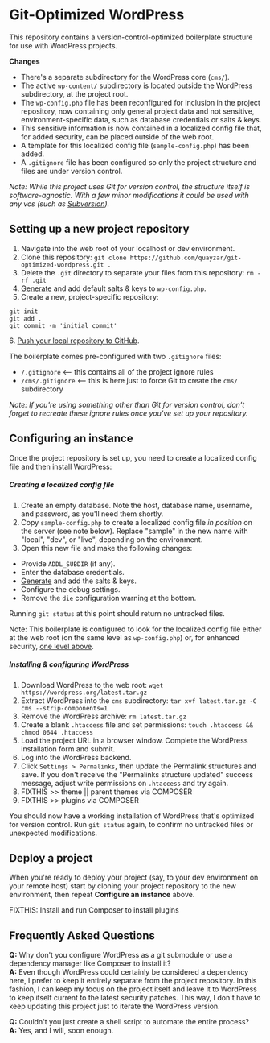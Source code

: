 Git-Optimized WordPress
=======================

This repository contains a version-control-optimized boilerplate structure for use with WordPress projects.

**Changes**
 * There's a separate subdirectory for the WordPress core (`cms/`).
 * The active `wp-content/` subdirectory is located outside the WordPress subdirectory, at the project root. 
 * The `wp-config.php` file has been reconfigured for inclusion in the project repository, now containing only general project data and not sensitive, environment-specific data, such as database credentials or salts & keys.
 * This sensitive information is now contained in a localized config file that, for added security, can be placed outside of the web root.
 * A template for this localized config file (`sample-config.php`) has been added.
 * A `.gitignore` file has been configured so only the project structure and files are under version control.

*Note: While this project uses Git for version control, the structure itself is software-agnostic. With a few minor modifications it could be used with any vcs (such as [Subversion](https://subversion.apache.org/)).*

Setting up a new project repository
-----------------------------------

 1. Navigate into the web root of your localhost or dev environment.
 2. Clone this repository: `git clone https://github.com/quayzar/git-optimized-wordpress.git .`
 3. Delete the `.git` directory to separate your files from this repository: `rm -rf .git`
 4. [Generate](https://api.wordpress.org/secret-key/1.1/salt/) and add default salts & keys to `wp-config.php`.
 5. Create a new, project-specific repository:
```
git init
git add .
git commit -m 'initial commit'
```
 6\. [Push your local repository to GitHub](http://quayzar.com/git/pushing-a-local-repository-to-github/).

The boilerplate comes pre-configured with two `.gitignore` files:
 * `/.gitignore` <-- this contains all of the project ignore rules
 * `/cms/.gitignore` <-- this is here just to force Git to create the `cms/` subdirectory

*Note: If you're using something other than Git for version control, don't forget to recreate these ignore rules once you've set up your repository.*

Configuring an instance
-----------------------

Once the project repository is set up, you need to create a localized config file and then install WordPress:

##### Creating a localized config file
 1. Create an empty database. Note the host, database name, username, and password, as you'll need them shortly.
 2. Copy `sample-config.php` to create a localized config file *in position* on the server (see note below). Replace "sample" in the new name with "local", "dev", or "live", depending on the environment.
 3. Open this new file and make the following changes:
  * Provide `ADDL_SUBDIR` (if any).
  * Enter the database credentials.
  * [Generate](https://api.wordpress.org/secret-key/1.1/salt/) and add the salts & keys.
  * Configure the debug settings.
  * Remove the `die` configuration warning at the bottom.

Running `git status` at this point should return no untracked files.

Note: This boilerplate is configured to look for the localized config file either at the web root (on the same level as `wp-config.php`) or, for enhanced security, [one level above](http://wordpress.stackexchange.com/questions/58391/is-moving-wp-config-outside-the-web-root-really-beneficial/74972#74972). 

##### Installing & configuring WordPress
 1. Download WordPress to the web root: `wget https://wordpress.org/latest.tar.gz`
 2. Extract WordPress into the `cms` subdirectory: `tar xvf latest.tar.gz -C cms --strip-components=1`
 3. Remove the WordPress archive: `rm latest.tar.gz`
 4. Create a blank `.htaccess` file and set permissions: `touch .htaccess && chmod 0644 .htaccess`
 5. Load the project URL in a browser window. Complete the WordPress installation form and submit. 
 6. Log into the WordPress backend.
 7. Click `Settings > Permalinks`, then update the Permalink structures and save. If you don't receive the "Permalinks structure updated" success message, adjust write permissions on `.htaccess` and try again.
 8. FIXTHIS >> theme || parent themes via COMPOSER
 9. FIXTHIS >> plugins via COMPOSER
 
You should now have a working installation of WordPress that's optimized for version control. Run `git status` again, to confirm no untracked files or unexpected modifications.

Deploy a project
----------------
When you're ready to deploy your project (say, to your dev environment on your remote host) start by cloning your project repository to the new environment, then repeat **Configure an instance** above.

FIXTHIS: Install and run Composer to install plugins

Frequently Asked Questions
--------------------------

**Q:** Why don't you configure WordPress as a git submodule or use a dependency manager like Composer to install it?  
**A:** Even though WordPress could certainly be considered a dependency here, I prefer to keep it entirely separate from the project repository. In this fashion, I can keep my focus on the project itself and leave it to WordPress to keep itself current to the latest security patches. This way, I don't have to keep updating this project just to iterate the WordPress version.

**Q:** Couldn't you just create a shell script to automate the entire process?  
**A:** Yes, and I will, soon enough.

